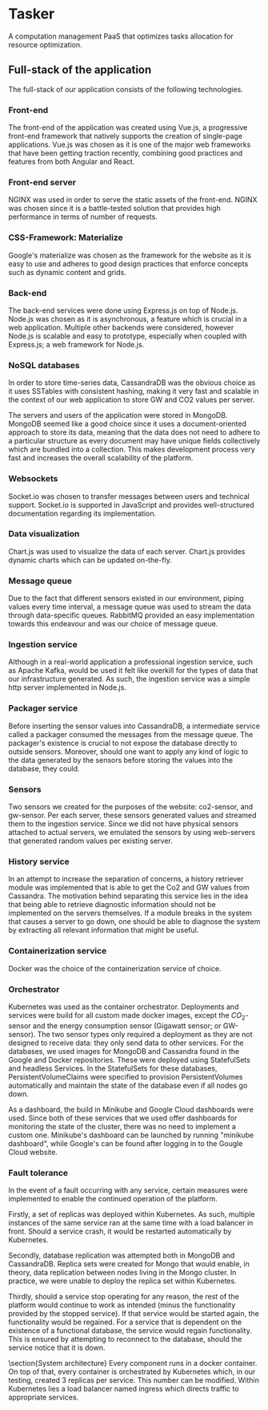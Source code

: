 # Tasker

A computation management PaaS that optimizes tasks allocation for resource optimization.

## Full-stack of the application

The full-stack of our application consists of the following technologies.

### Front-end

The front-end of the application was created using Vue.js, a progressive front-end framework that natively supports the creation of single-page applications. Vue.js was chosen as it is one of the major web frameworks that have been getting traction recently, combining good practices and features from both Angular and React.

### Front-end server

NGINX was used in order to serve the static assets of the front-end. NGINX was chosen since it is a battle-tested solution that provides high performance in terms of number of requests.

### CSS-Framework: Materialize

Google's materialize was chosen as the framework for the website as it is easy to use and adheres to good design practices that enforce concepts such as dynamic content and grids.

### Back-end

The back-end services were done using Express.js on top of Node.js. Node.js was chosen as it is asynchronous, a feature which is crucial in a web application. Multiple other backends were considered, however Node.js is scalable and easy to prototype, especially when coupled with Express.js; a web framework for Node.js.

### NoSQL databases

In order to store time-series data, CassandraDB was the obvious choice as it uses SSTables with consistent hashing, making it very fast and scalable in the context of our web application to store GW and CO2 values per server.

The servers and users of the application were stored in MongoDB. MongoDB seemed like a good choice since it uses a document-oriented approach to store its data, meaning that the data does not need to adhere to a particular structure as every document may have unique fields collectively which are bundled into a collection. This makes development process very fast and increases the overall scalability of the platform.

### Websockets

Socket.io was chosen to transfer messages between users and technical support. Socket.io is supported in JavaScript and provides well-structured documentation regarding its implementation.

### Data visualization

Chart.js was used to visualize the data of each server. Chart.js provides dynamic charts which can be updated on-the-fly.

### Message queue

Due to the fact that different sensors existed in our environment, piping values every time interval, a message queue was used to stream the data through data-specific queues. RabbitMQ provided an easy implementation towards this endeavour and was our choice of message queue.

### Ingestion service

Although in a real-world application a professional ingestion service, such as Apache Kafka, would be used it felt like overkill for the types of data that our infrastructure generated. As such, the ingestion service was a simple http server implemented in Node.js.

### Packager service

Before inserting the sensor values into CassandraDB, a intermediate service called a packager consumed the messages from the message queue. The packager's existence is crucial to not expose the database directly to outside sensors. Moreover, should one want to apply any kind of logic to the data generated by the sensors before storing the values into the database, they could.

### Sensors

Two sensors we created for the purposes of the website: co2-sensor, and gw-sensor. Per each server, these sensors generated values and streamed them to the ingestion service. Since we did not have physical sensors attached to actual servers, we emulated the sensors by using web-servers that generated random values per existing server.

### History service

In an attempt to increase the separation of concerns, a history retriever module was implemented that is able to get the Co2 and GW values from Cassandra. The motivation behind separating this service lies in the idea that being able to retrieve diagnostic information should not be implemented on the servers themselves. If a module breaks in the system that causes a server to go down, one should be able to diagnose the system by extracting all relevant information that might be useful. 

### Containerization service

Docker was the choice of the containerization service of choice.

### Orchestrator

Kubernetes was used as the container orchestrator. Deployments and services were build for all custom made docker images, except the $CO_{2}$-sensor and the energy consumption sensor (Gigawatt sensor; or GW-sensor). The two sensor types only required a deployment as they are not designed to receive data: they only send data to other services. For the databases, we used images for MongoDB and Cassandra found in the Google and Docker repositories. These were deployed using StatefulSets and headless Services. In the StatefulSets for these databases, PersistentVolumeClaims were specified to provision PersistentVolumes automatically and maintain the state of the database even if all nodes go down.

As a dashboard, the build in Minikube and Google Cloud dashboards were used. Since both of these services that we used offer dashboards for monitoring the state of the cluster, there was no need to implement a custom one. Minikube's dashboard can be launched by running "minikube dashboard", while Google's can be found after logging in to the Gougle Cloud website.

### Fault tolerance

In the event of a fault occurring with any service, certain measures were implemented to enable the continued operation of the platform.

Firstly, a set of replicas was deployed within Kubernetes. As such, multiple instances of the same service ran at the same time with a load balancer in front. Should a service crash, it would be restarted automatically by Kubernetes. 

Secondly, database replication was attempted both in MongoDB and CassandraDB. Replica sets were created for Mongo that would enable, in theory, data replication between nodes living in the Mongo cluster. In practice, we were unable to deploy the replica set within Kubernetes.

Thirdly, should a service stop operating for any reason, the rest of the platform would continue to work as intended (minus the functionality provided by the stopped service). If that service would be started again, the functionality would be regained. For a service that is dependent on the existence of a functional database, the service would regain functionality. This is ensured by attempting to reconnect to the database, should the service notice that it is down.

\section{System architecture}
Every component runs in a docker container. On top of that, every container is orchestrated by Kubernetes which, in our testing, created 3 replicas per service. This number can be modified. Within Kubernetes lies a load balancer named ingress which directs traffic to appropriate services.  